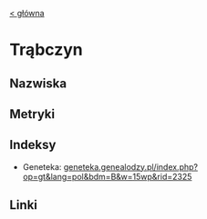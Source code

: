 [< główna](../README.md)
# Trąbczyn
## Nazwiska

## Metryki

## Indeksy
+ Geneteka: [geneteka.genealodzy.pl/index.php?op=gt&lang=pol&bdm=B&w=15wp&rid=2325](https://geneteka.genealodzy.pl/index.php?op=gt&lang=pol&bdm=B&w=15wp&rid=2325)

## Linki